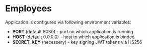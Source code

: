 # Employees

Application is configured via following environment variables:

* **PORT** (default 8080) - port on which application is running
* **HOST** (default 0.0.0.0) - host to which application is binded
* **SECRET_KEY** (necessery) - key signing JWT tokens via HS256